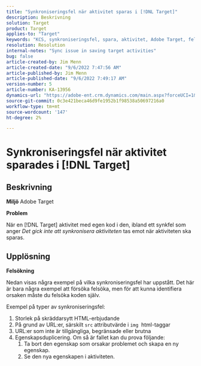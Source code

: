 ```yaml
---
title: "Synkroniseringsfel när aktivitet sparas i [!DNL Target]"
description: Beskrivning
solution: Target
product: Target
applies-to: "Target"
keywords: "KCS, synkroniseringsfel, spara, aktivitet, Adobe Target, felsökning"
resolution: Resolution
internal-notes: "Sync issue in saving target activities"
bug: false
article-created-by: Jim Menn
article-created-date: "9/6/2022 7:47:56 AM"
article-published-by: Jim Menn
article-published-date: "9/6/2022 7:49:17 AM"
version-number: 5
article-number: KA-13956
dynamics-url: "https://adobe-ent.crm.dynamics.com/main.aspx?forceUCI=1&pagetype=entityrecord&etn=knowledgearticle&id=e765de36-b82d-ed11-9db1-0022480866ad"
source-git-commit: 0c3e421beca46d9fe1952b1f98538a50697216a0
workflow-type: tm+mt
source-wordcount: '147'
ht-degree: 2%

---
```


# Synkroniseringsfel när aktivitet sparades i [!DNL Target]

## Beskrivning


<b>Miljö</b>
Adobe Target

<b>Problem</b>

När en [!DNL Target] aktivitet med egen kod i den, ibland ett synkfel som anger *Det gick inte att synkronisera aktiviteten* tas emot när aktiviteten ska sparas.


## Upplösning


<b>Felsökning</b>

Nedan visas några exempel på vilka synkroniseringsfel har uppstått.
Det här är bara några exempel att försöka felsöka, men för att kunna identifiera orsaken måste du felsöka koden själv.

Exempel på typer av synkroniseringsfel:

1. Storlek på skräddarsytt HTML-erbjudande
2. På grund av URL:er, särskilt `src` attributvärde i `img`  html-taggar
3. URL:er som inte är tillgängliga, begränsade eller brutna
4. Egenskapsduplicering. Om så är fallet kan du prova följande:
   1. Ta bort den egenskap som orsakar problemet och skapa en ny egenskap.
   2. Se den nya egenskapen i aktiviteten.


